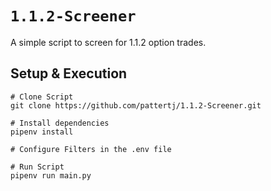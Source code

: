 # ```1.1.2-Screener```

A simple script to screen for 1.1.2 option trades.

## Setup & Execution
```
# Clone Script
git clone https://github.com/pattertj/1.1.2-Screener.git

# Install dependencies
pipenv install

# Configure Filters in the .env file

# Run Script
pipenv run main.py
```

